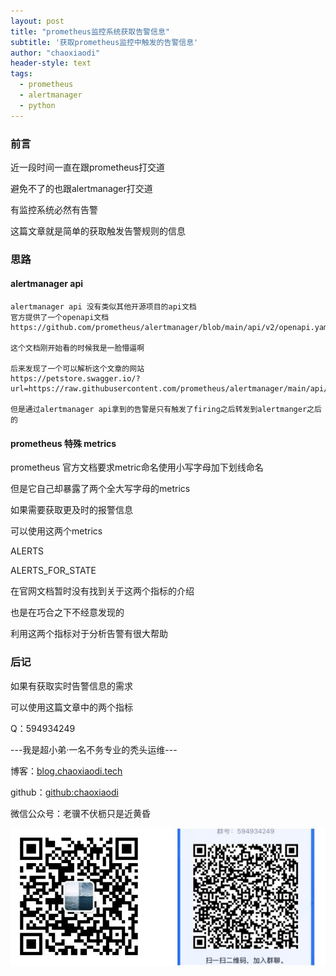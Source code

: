 ```yaml
---
layout: post
title: "prometheus监控系统获取告警信息"
subtitle: '获取prometheus监控中触发的告警信息'
author: "chaoxiaodi"
header-style: text
tags:
  - prometheus
  - alertmanager
  - python
---
```


### 前言

近一段时间一直在跟prometheus打交道

避免不了的也跟alertmanager打交道

有监控系统必然有告警

这篇文章就是简单的获取触发告警规则的信息


### 思路

#### alertmanager api

    alertmanager api 没有类似其他开源项目的api文档
    官方提供了一个openapi文档
    https://github.com/prometheus/alertmanager/blob/main/api/v2/openapi.yaml

    这个文档刚开始看的时候我是一脸懵逼啊

    后来发现了一个可以解析这个文章的网站
    https://petstore.swagger.io/?url=https://raw.githubusercontent.com/prometheus/alertmanager/main/api/v2/openapi.yaml#/

    但是通过alertmanager api拿到的告警是只有触发了firing之后转发到alertmanger之后的

#### prometheus 特殊 metrics

prometheus 官方文档要求metric命名使用小写字母加下划线命名

但是它自己却暴露了两个全大写字母的metrics

如果需要获取更及时的报警信息

可以使用这两个metrics

ALERTS

ALERTS_FOR_STATE

在官网文档暂时没有找到关于这两个指标的介绍

也是在巧合之下不经意发现的

利用这两个指标对于分析告警有很大帮助

### 后记


如果有获取实时告警信息的需求

可以使用这篇文章中的两个指标

Q：594934249

---我是超小弟·一名不务专业的秃头运维---

博客：[blog.chaoxiaodi.tech](https://blog.chaoxiaodi.tech)

github：[github:chaoxiaodi](https://github.com/chaoxiaodi)

微信公众号：老骥不伏枥只是近黄昏

![](/img/erweima.jpg)
